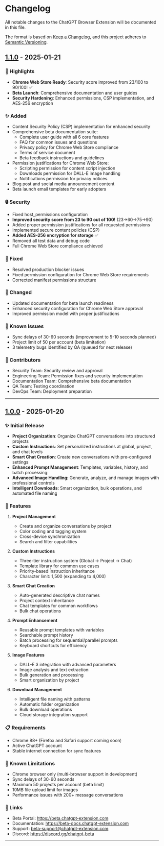 # Changelog

All notable changes to the ChatGPT Browser Extension will be documented in this file.

The format is based on [Keep a Changelog](https://keepachangelog.com/en/1.0.0/),
and this project adheres to [Semantic Versioning](https://semver.org/spec/v2.0.0.html).

## [1.1.0] - 2025-01-21

### 🎉 Highlights
- **Chrome Web Store Ready**: Security score improved from 23/100 to 90/100! ✅
- **Beta Launch**: Comprehensive documentation and user guides
- **Security Hardening**: Enhanced permissions, CSP implementation, and AES-256 encryption

### ✨ Added
- Content Security Policy (CSP) implementation for enhanced security
- Comprehensive beta documentation suite:
  - Complete user guide with all 6 core features
  - FAQ for common issues and questions
  - Privacy policy for Chrome Web Store compliance
  - Terms of service document
  - Beta feedback instructions and guidelines
- Permission justifications for Chrome Web Store:
  - Scripting permission for content script injection
  - Downloads permission for DALL-E image handling
  - Notifications permission for privacy notices
- Blog post and social media announcement content
- Beta launch email templates for early adopters

### 🔒 Security
- Fixed host_permissions configuration
- **Improved security score from 23 to 90 out of 100!** (23→60→75→90)
- Added proper permission justifications for all requested permissions
- Implemented secure content policies (CSP)
- **Added AES-256 encryption for storage** ✅
- Removed all test data and debug code
- Full Chrome Web Store compliance achieved

### 🐛 Fixed
- Resolved production blocker issues
- Fixed permission configuration for Chrome Web Store requirements
- Corrected manifest permissions structure

### 📝 Changed
- Updated documentation for beta launch readiness
- Enhanced security configuration for Chrome Web Store approval
- Improved permission model with proper justifications

### 🚧 Known Issues
- Sync delays of 30-60 seconds (improvement to 5-10 seconds planned)
- Project limit of 50 per account (beta limitation)
- 3 telemetry bugs identified by QA (queued for next release)

### 👥 Contributors
- Security Team: Security review and approval
- Engineering Team: Permission fixes and security implementation
- Documentation Team: Comprehensive beta documentation
- QA Team: Testing coordination
- DevOps Team: Deployment preparation

---

## [1.0.0] - 2025-01-20

### ✨ Initial Release
- **Project Organization**: Organize ChatGPT conversations into structured projects
- **Custom Instructions**: Set personalized instructions at global, project, and chat levels
- **Smart Chat Creation**: Create new conversations with pre-configured settings
- **Enhanced Prompt Management**: Templates, variables, history, and batch processing
- **Advanced Image Handling**: Generate, analyze, and manage images with professional controls
- **Intelligent Downloads**: Smart organization, bulk operations, and automated file naming

### 🚀 Features
1. **Project Management**
   - Create and organize conversations by project
   - Color coding and tagging system
   - Cross-device synchronization
   - Search and filter capabilities

2. **Custom Instructions**
   - Three-tier instruction system (Global → Project → Chat)
   - Template library for common use cases
   - Priority-based instruction inheritance
   - Character limit: 1,500 (expanding to 4,000)

3. **Smart Chat Creation**
   - Auto-generated descriptive chat names
   - Project context inheritance
   - Chat templates for common workflows
   - Bulk chat operations

4. **Prompt Enhancement**
   - Reusable prompt templates with variables
   - Searchable prompt history
   - Batch processing for sequential/parallel prompts
   - Keyboard shortcuts for efficiency

5. **Image Features**
   - DALL-E 3 integration with advanced parameters
   - Image analysis and text extraction
   - Bulk generation and processing
   - Smart organization by project

6. **Download Management**
   - Intelligent file naming with patterns
   - Automatic folder organization
   - Bulk download operations
   - Cloud storage integration support

### 📋 Requirements
- Chrome 88+ (Firefox and Safari support coming soon)
- Active ChatGPT account
- Stable internet connection for sync features

### 🐛 Known Limitations
- Chrome browser only (multi-browser support in development)
- Sync delays of 30-60 seconds
- Maximum 50 projects per account (beta limit)
- 10MB file upload limit for images
- Performance issues with 200+ message conversations

### 🔗 Links
- Beta Portal: https://beta.chatgpt-extension.com
- Documentation: https://beta-docs.chatgpt-extension.com
- Support: beta-support@chatgpt-extension.com
- Discord: https://discord.gg/chatgpt-beta

---

[1.1.0]: https://github.com/semantest/workspace/compare/v1.0.0...v1.1.0
[1.0.0]: https://github.com/semantest/workspace/releases/tag/v1.0.0